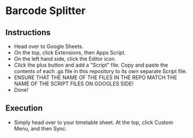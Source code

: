 <h1>Barcode Splitter</h1>

<h2>Instructions</h2>
<ul>
<li>Head over to Google Sheets.</li>
<li>On the top, click Extensions, then Apps Script.</li>
<li>On the left hand side, click the Editor icon.</li>
<li>Click the plus button and add a "Script" file. Copy and paste the contents of each .gs file in this repository to its own separate Script file.</li>
<li>ENSURE THAT THE NAME OF THE FILES IN THE REPO MATCH THE NAME OF THE SCRIPT FILES ON GOOGLES SIDE! </li>
<li>Done!</li>
</ul>

<h2>Execution</h2>
<ul>
<li>Simply head over to your timetable sheet. At the top, click Custom Menu, and then Sync.</li>

</ul>

